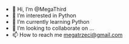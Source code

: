 - 👋 Hi, I’m @MegaThird
- 👀 I’m interested in Python
- 🌱 I’m currently learning Python
- 💞️ I’m looking to collaborate on ...
- 📫 How to reach me megatrzeci@gmail.com

<!---
MegaThird/MegaThird is a ✨ special ✨ repository because its `README.md` (this file) appears on your GitHub profile.
You can click the Preview link to take a look at your changes.
--->
